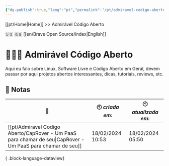 ```yaml
---
{"dg-publish":true,"lang":"pt","permalink":"/pt/admiravel-codigo-aberto/index/","dgPassFrontmatter":true}
---
```


[[pt/Home\|Home]] >> Admirável Código Aberto

🇺🇸 🇬🇧 [[en/Brave Open Source/index\|English]]
# 🧑🏻‍💻 Admirável Código Aberto

Aqui eu falo sobre Linux, Software Livre e Código Aberto em Geral, devem passar por aqui projetos abertos interessantes, dicas, tutoriais, reviews, etc. 

## 📒 Notas

| 🔗                                                                                                             | 🕙 *criada em:*  | 🕙 *atualizada em:* |
| -------------------------------------------------------------------------------------------------------------- | ---------------- | ------------------- |
| [[pt/Admiravel Codigo Aberto/CapRover - Um PaaS para chamar de seu\|CapRover - Um PaaS para chamar de seu]] | 18/02/2024 10:53 | 18/02/2024 05:50    |

{ .block-language-dataview}